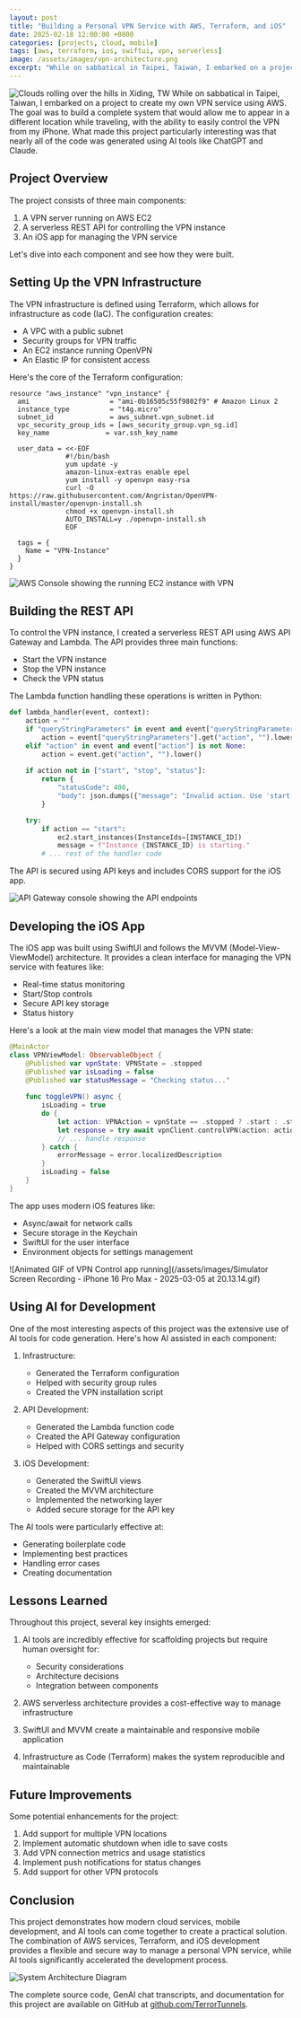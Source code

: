 ```yaml
---
layout: post
title: "Building a Personal VPN Service with AWS, Terraform, and iOS"
date: 2025-02-18 12:00:00 +0800
categories: [projects, cloud, mobile]
tags: [aws, terraform, ios, swiftui, vpn, serverless]
image: /assets/images/vpn-architecture.png
excerpt: "While on sabbatical in Taipei, Taiwan, I embarked on a project to create my own VPN service using AWS. The goal was to build a complete system that would allow me to appear in a different location while traveling, with the ability to easily control the VPN from my iPhone."
---
```

![Clouds rolling over the hills in Xiding, TW](/assets/images/xiding-clouds.gif)
While on sabbatical in Taipei, Taiwan, I embarked on a project to create my own VPN service using AWS. The goal was to build a complete system that would allow me to appear in a different location while traveling, with the ability to easily control the VPN from my iPhone. What made this project particularly interesting was that nearly all of the code was generated using AI tools like ChatGPT and Claude.

## Project Overview

The project consists of three main components:
1. A VPN server running on AWS EC2
2. A serverless REST API for controlling the VPN instance
3. An iOS app for managing the VPN service

Let's dive into each component and see how they were built.

## Setting Up the VPN Infrastructure

The VPN infrastructure is defined using Terraform, which allows for infrastructure as code (IaC). The configuration creates:
- A VPC with a public subnet
- Security groups for VPN traffic
- An EC2 instance running OpenVPN
- An Elastic IP for consistent access

Here's the core of the Terraform configuration:

```hcl
resource "aws_instance" "vpn_instance" {
  ami                    = "ami-0b16505c55f9802f9" # Amazon Linux 2
  instance_type          = "t4g.micro"
  subnet_id              = aws_subnet.vpn_subnet.id
  vpc_security_group_ids = [aws_security_group.vpn_sg.id]
  key_name              = var.ssh_key_name

  user_data = <<-EOF
              #!/bin/bash
              yum update -y
              amazon-linux-extras enable epel
              yum install -y openvpn easy-rsa
              curl -O https://raw.githubusercontent.com/Angristan/OpenVPN-install/master/openvpn-install.sh
              chmod +x openvpn-install.sh
              AUTO_INSTALL=y ./openvpn-install.sh
              EOF

  tags = {
    Name = "VPN-Instance"
  }
}
```

![AWS Console showing the running EC2 instance with VPN](/assets/images/vpn-ec2-console.png)

## Building the REST API

To control the VPN instance, I created a serverless REST API using AWS API Gateway and Lambda. The API provides three main functions:
- Start the VPN instance
- Stop the VPN instance
- Check the VPN status

The Lambda function handling these operations is written in Python:

```python
def lambda_handler(event, context):
    action = ""
    if "queryStringParameters" in event and event["queryStringParameters"] is not None:
        action = event["queryStringParameters"].get("action", "").lower()
    elif "action" in event and event["action"] is not None:
        action = event.get("action", "").lower()
    
    if action not in ["start", "stop", "status"]:
        return {
            "statusCode": 400,
            "body": json.dumps({"message": "Invalid action. Use 'start', 'stop', or 'status'."})
        }

    try:
        if action == "start":
            ec2.start_instances(InstanceIds=[INSTANCE_ID])
            message = f"Instance {INSTANCE_ID} is starting."
        # ... rest of the handler code
```

The API is secured using API keys and includes CORS support for the iOS app.

![API Gateway console showing the API endpoints](/assets/images/vpn-api-gateway.png)

## Developing the iOS App

The iOS app was built using SwiftUI and follows the MVVM (Model-View-ViewModel) architecture. It provides a clean interface for managing the VPN service with features like:
- Real-time status monitoring
- Start/Stop controls
- Secure API key storage
- Status history

Here's a look at the main view model that manages the VPN state:

```swift
@MainActor
class VPNViewModel: ObservableObject {
    @Published var vpnState: VPNState = .stopped
    @Published var isLoading = false
    @Published var statusMessage = "Checking status..."
    
    func toggleVPN() async {
        isLoading = true
        do {
            let action: VPNAction = vpnState == .stopped ? .start : .stop
            let response = try await vpnClient.controlVPN(action: action)
            // ... handle response
        } catch {
            errorMessage = error.localizedDescription
        }
        isLoading = false
    }
}
```

The app uses modern iOS features like:
- Async/await for network calls
- Secure storage in the Keychain
- SwiftUI for the user interface
- Environment objects for settings management

![Animated GIF of VPN Control app running](/assets/images/Simulator Screen Recording - iPhone 16 Pro Max - 2025-03-05 at 20.13.14.gif)


## Using AI for Development

One of the most interesting aspects of this project was the extensive use of AI tools for code generation. Here's how AI assisted in each component:

1. Infrastructure:
   - Generated the Terraform configuration
   - Helped with security group rules
   - Created the VPN installation script

2. API Development:
   - Generated the Lambda function code
   - Created the API Gateway configuration
   - Helped with CORS settings and security

3. iOS Development:
   - Generated the SwiftUI views
   - Created the MVVM architecture
   - Implemented the networking layer
   - Added secure storage for the API key

The AI tools were particularly effective at:
- Generating boilerplate code
- Implementing best practices
- Handling error cases
- Creating documentation

## Lessons Learned

Throughout this project, several key insights emerged:

1. AI tools are incredibly effective for scaffolding projects but require human oversight for:
   - Security considerations
   - Architecture decisions
   - Integration between components

2. AWS serverless architecture provides a cost-effective way to manage infrastructure

3. SwiftUI and MVVM create a maintainable and responsive mobile application

4. Infrastructure as Code (Terraform) makes the system reproducible and maintainable

## Future Improvements

Some potential enhancements for the project:

1. Add support for multiple VPN locations
2. Implement automatic shutdown when idle to save costs
3. Add VPN connection metrics and usage statistics
4. Implement push notifications for status changes
5. Add support for other VPN protocols

## Conclusion

This project demonstrates how modern cloud services, mobile development, and AI tools can come together to create a practical solution. The combination of AWS services, Terraform, and iOS development provides a flexible and secure way to manage a personal VPN service, while AI tools significantly accelerated the development process.

![System Architecture Diagram](/assets/images/vpn-architecture.png)

The complete source code, GenAI chat transcripts, and documentation for this project are available on GitHub at [github.com/TerrorTunnels](https://github.com/TerrorTunnels).
